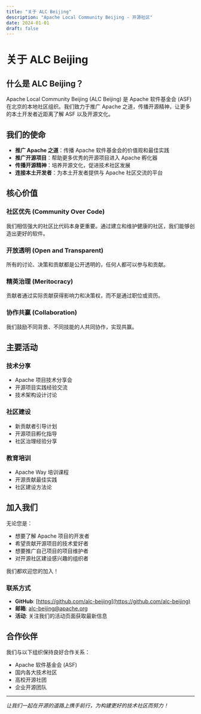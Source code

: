 ```yaml
---
title: "关于 ALC Beijing"
description: "Apache Local Community Beijing - 开源社区"
date: 2024-01-01
draft: false
---
```


# 关于 ALC Beijing

## 什么是 ALC Beijing？

Apache Local Community Beijing (ALC Beijing) 是 Apache 软件基金会 (ASF) 在北京的本地社区组织。我们致力于推广 Apache 之道，传播开源精神，让更多的本土开发者近距离了解 ASF 以及开源文化。

## 我们的使命

- **推广 Apache 之道**：传播 Apache 软件基金会的价值观和最佳实践
- **推广开源项目**：帮助更多优秀的开源项目进入 Apache 孵化器
- **传播开源精神**：培养开源文化，促进技术社区发展
- **连接本土开发者**：为本土开发者提供与 Apache 社区交流的平台

## 核心价值

### 社区优先 (Community Over Code)
我们相信强大的社区比代码本身更重要。通过建立和维护健康的社区，我们能够创造出更好的软件。

### 开放透明 (Open and Transparent)
所有的讨论、决策和贡献都是公开透明的，任何人都可以参与和贡献。

### 精英治理 (Meritocracy)
贡献者通过实际贡献获得影响力和决策权，而不是通过职位或资历。

### 协作共赢 (Collaboration)
我们鼓励不同背景、不同技能的人共同协作，实现共赢。

## 主要活动

### 技术分享
- Apache 项目技术分享会
- 开源项目实践经验交流
- 技术架构设计讨论

### 社区建设
- 新贡献者引导计划
- 开源项目孵化指导
- 社区治理经验分享

### 教育培训
- Apache Way 培训课程
- 开源贡献最佳实践
- 社区建设方法论

## 加入我们

无论您是：
- 想要了解 Apache 项目的开发者
- 希望贡献开源项目的技术爱好者
- 想要推广自己项目的项目维护者
- 对开源社区建设感兴趣的组织者

我们都欢迎您的加入！

### 联系方式

- **GitHub**: [https://github.com/alc-beijing](https://github.com/alc-beijing)
- **邮箱**: alc-beijing@apache.org
- **活动**: 关注我们的活动页面获取最新信息

## 合作伙伴

我们与以下组织保持良好合作关系：

- Apache 软件基金会 (ASF)
- 国内各大技术社区
- 高校开源社团
- 企业开源团队

---

*让我们一起在开源的道路上携手前行，为构建更好的技术社区而努力！* 
